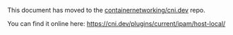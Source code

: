 
This document has moved to the [containernetworking/cni.dev](https://github.com/TechXTeam/cni.dev) repo.

You can find it online here: https://cni.dev/plugins/current/ipam/host-local/
